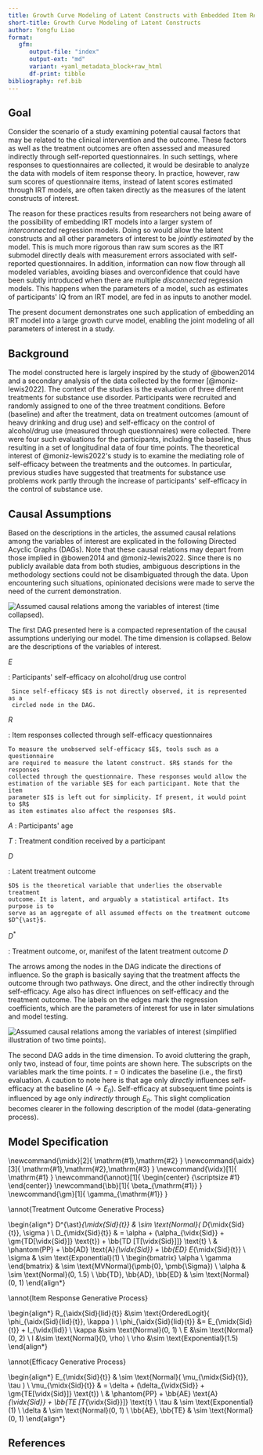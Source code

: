 ```yaml
---
title: Growth Curve Modeling of Latent Constructs with Embedded Item Response Submodels
short-title: Growth Curve Modeling of Latent Constructs
author: Yongfu Liao
format: 
   gfm:
      output-file: "index"
      output-ext: "md"
      variant: +yaml_metadata_block+raw_html
      df-print: tibble
bibliography: ref.bib
---
```


<!--
```{r setup, include=FALSE}
knitr::opts_chunk$set(
	message = FALSE,
	warning = FALSE,
	#results = 'hold',
	out.width = "100%",
	fig.align = 'center',
	comment = "",
	fig.dim = c(10, 5.5),
   dev='svglite',
   dev.args = list(bg = "transparent"),
   NULL
)
```
-->

Goal
-----

Consider the scenario of a study examining potential causal factors that may be
related to the clinical intervention and the outcome. These factors as well as
the treatment outcomes are often assessed and measured indirectly through
self-reported questionnaires. In such settings, where responses to
questionnaires are collected, it would be desirable to analyze the data with
models of item response theory. In practice, however, raw sum scores of
questionnaire items, instead of latent scores estimated through IRT models, are
often taken directly as the measures of the latent constructs of interest.

The reason for these practices results from researchers not being aware of the
possibility of embedding IRT models into a larger system of _interconnected_
regression models. Doing so would allow the latent constructs and all other
parameters of interest to be *jointly estimated* by the model. This is much more
rigorous than raw sum scores as the IRT submodel directly deals with
measurement errors associated with self-reported questionnaires. In addition,
information can now flow through all modeled variables, avoiding biases and
overconfidence that could have been subtly introduced when there are multiple
_disconnected_ regression models. This happens when the parameters of a model,
such as estimates of participants' IQ from an IRT model, are fed in as inputs to
another model.

The present document demonstrates one such application of embedding an IRT model
into a large growth curve model, enabling the joint modeling of all parameters
of interest in a study.


Background
----------

The model constructed here is largely inspired by the study of @bowen2014 and a
secondary analysis of the data collected by the former [@moniz-lewis2022]. The
context of the studies is the evaluation of three different treatments for
substance use disorder. Participants were recruited and randomly assigned to one
of the three treatment conditions. Before (baseline) and after the treatment,
data on treatment outcomes (amount of heavy drinking and drug use) and
self-efficacy on the control of alcohol/drug use (measured through
questionnaires) were collected. There were four such evaluations for the
participants, including the baseline, thus resulting in a set of longitudinal
data of four time points. The theoretical interest of @moniz-lewis2022\'s study
is to examine the mediating role of self-efficacy between the treatments and the
outcomes. In particular, previous studies have suggested that treatments for
substance use problems work partly through the increase of participants'
self-efficacy in the control of substance use.


Causal Assumptions
------------------

Based on the descriptions in the articles, the assumed causal relations among
the variables of interest are explicated in the following Directed Acyclic
Graphs (DAGs). Note that these causal relations may depart from those implied in
@bowen2014 and @moniz-lewis2022. Since there is no publicly available data from
both studies, ambiguous descriptions in the methodology sections could not be
disambiguated through the data. Upon encountering such situations, opinionated
decisions were made to serve the need of the current demonstration.

![Assumed causal relations among the variables of interest (time collapsed).](./dag)

The first DAG presented here is a compacted representation of the causal
assumptions underlying our model. The time dimension is collapsed. Below are the
descriptions of the variables of interest.

$E$

:    Participants' self-efficacy on alcohol/drug use control
      
     Since self-efficacy $E$ is not directly observed, it is represented as a
     circled node in the DAG.

$R$

:   Item responses collected through self-efficacy questionnaires

    To measure the unobserved self-efficacy $E$, tools such as a questionnaire
    are required to measure the latent construct. $R$ stands for the responses
    collected through the questionnaire. These responses would allow the
    estimation of the variable $E$ for each participant. Note that the item
    parameter $I$ is left out for simplicity. If present, it would point to $R$
    as item estimates also affect the responses $R$.

$A$
:   Participants' age

$T$
:   Treatment condition received by a participant

$D$

:   Latent treatment outcome 

    $D$ is the theoretical variable that underlies the observable treatment
    outcome. It is latent, and arguably a statistical artifact. Its purpose is to
    serve as an aggregate of all assumed effects on the treatment outcome
    $D^{\ast}$.

$D^{\ast}$

:   Treatment outcome, or, manifest of the latent treatment outcome $D$

The arrows among the nodes in the DAG indicate the directions of influence. So
the graph is basically saying that the treatment affects the outcome through two
pathways. One direct, and the other indirectly through self-efficacy. Age also
has direct influences on self-efficacy and the treatment outcome. The labels on
the edges mark the regression coefficients, which are the parameters of interest
for use in later simulations and model testing.

![Assumed causal relations among the variables of interest (simplified illustration of two time points).](./dag-longitudinal)

The second DAG adds in the time dimension. To avoid cluttering the graph, only
two, instead of four, time points are shown here. The subscripts on the
variables mark the time points. $t=0$ indicates the baseline (i.e., the first)
evaluation. A caution to note here is that age only *directly* influences
self-efficacy at the baseline ($A \rightarrow E_0$). Self-efficacy at subsequent
time points is influenced by age only *indirectly* through $E_0$. This slight
complication becomes clearer in the following description of the model
(data-generating process).


Model Specification
-------------------

\newcommand{\midx}[2]{ \mathrm{#1},\mathrm{#2} }
\newcommand{\aidx}[3]{ \mathrm{#1},\mathrm{#2},\mathrm{#3} }
\newcommand{\vidx}[1]{ \mathrm{#1} }
\newcommand{\annot}[1]{ \begin{center} {\scriptsize #1} \end{center}}
\newcommand{\bb}[1]{ \beta_{\mathrm{#1}} }
\newcommand{\gm}[1]{ \gamma_{\mathrm{#1}} }

\annot{Treatment Outcome Generative Process}

\begin{align*}
   D^{\ast}_{\midx{Sid}{t}}                       & \sim \text{Normal}( D_{\midx{Sid}{t}}, \sigma )                       \\
   D_{\midx{Sid}{t}}                              & = \alpha + (\alpha_{\vidx{Sid}} + \gm{TD[\vidx{Sid}]} \text{t}) + \bb{TD [T[\vidx{Sid}]]} \text{t} \\
                                                  & \phantom{PP} + \bb{AD} \text{A}_{\vidx{Sid}} + \bb{ED} E_{\midx{Sid}{t}} \\
   \sigma                                         & \sim \text{Exponential}(1) \\
   \begin{bmatrix} \alpha \\ \gamma \end{bmatrix} & \sim \text{MVNormal}(\pmb{0}, \pmb{\Sigma}) \\
   \alpha                                         & \sim \text{Normal}(0, 1.5) \\
   \bb{TD}, \bb{AD}, \bb{ED}                      & \sim \text{Normal}(0, 1) 
\end{align*}

\annot{Item Response Generative Process}

\begin{align*}
   R_{\aidx{Sid}{Iid}{t}}    &\sim \text{OrderedLogit}( \phi_{\aidx{Sid}{Iid}{t}}, \kappa )    \\
   \phi_{\aidx{Sid}{Iid}{t}} &= E_{\midx{Sid}{t}} + I_{\vidx{Iid}}                           \\
   \kappa               &\sim \text{Normal}(0, 1)         \\
   E                    &\sim \text{Normal}(0, 2)         \\
   I                    &\sim \text{Normal}(0, \rho)      \\
   \rho                 &\sim \text{Exponential}(1.5)
\end{align*}

\annot{Efficacy Generative Process}

\begin{align*}
   E_{\midx{Sid}{t}}      & \sim \text{Normal}( \mu_{\midx{Sid}{t}}, \tau )                   \\
   \mu_{\midx{Sid}{t}}    & = \delta + (\delta_{\vidx{Sid}} + \gm{TE[\vidx{Sid}]} \text{t}) \\
                        & \phantom{PP} + \bb{AE} \text{A}_{\vidx{Sid}}  + \bb{TE [T_{\vidx{Sid}}]} \text{t}  \\
   \tau                   & \sim \text{Exponential}(1)  \\
   \delta                 & \sim \text{Normal}(0, 1)  \\
   \bb{AE}, \bb{TE} & \sim \text{Normal}(0, 1)
\end{align*}
 

References
----------

